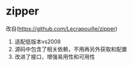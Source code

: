 # zipper
改自(https://github.com/Lecrapouille/zipper)

1. 适配低版本vs2008
2. 源码中包含了相关依赖，不用再另外获取和配置
3. 改进了接口，增强易用性和可用性

